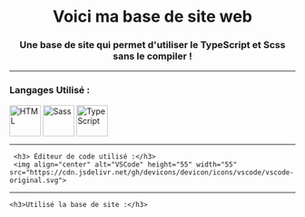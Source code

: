 <h1 align="center">Voici ma base de site web</h1>
<h3 align="center">Une base de site qui permet d'utiliser le TypeScript et Scss sans le compiler !</h3>
 <hr> 
    <h3> Langages Utilisé : </h3>
    <img align="center" alt="HTML" height="55" width="55" src="https://cdn.jsdelivr.net/gh/devicons/devicon/icons/html5/html5-plain-wordmark.svg">
    <img align="center" alt="Sass" height="55" width="55" src="https://cdn.jsdelivr.net/gh/devicons/devicon/icons/sass/sass-original.svg">
    <img align="center" alt="TypeScript" height="55" width="55" src="https://cdn.jsdelivr.net/gh/devicons/devicon/icons/typescript/typescript-original.svg">
  <hr>

     <h3> Éditeur de code utilisé :</h3> 
     <img align="center" alt="VSCode" height="55" width="55" src="https://cdn.jsdelivr.net/gh/devicons/devicon/icons/vscode/vscode-original.svg">
   <hr>

    <h3>Utilisé la base de site :</h3>
